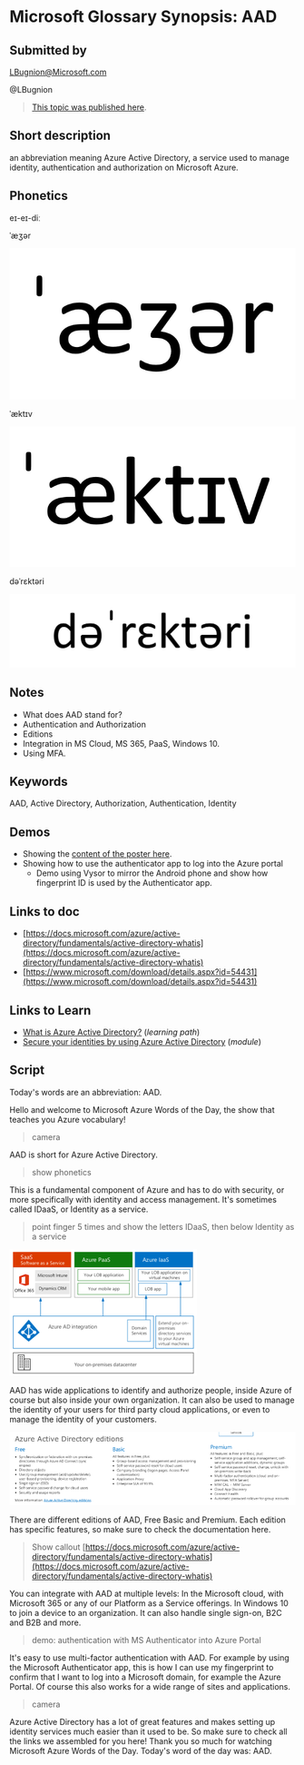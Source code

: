 # Microsoft Glossary Synopsis: AAD

## Submitted by

LBugnion@Microsoft.com

@LBugnion

> [This topic was published here](http://gslb.ch/gloss-aad).

## Short description

an abbreviation meaning Azure Active Directory, a service used to manage identity, authentication and authorization on Microsoft Azure.

## Phonetics

eɪ-eɪ-diː

ˈæʒər

![azure](images/aad/azure.png)

ˈæktɪv

![active](images/aad/active.png)

dəˈrɛktəri

![directory](images/aad/directory.png)

## Notes

- What does AAD stand for?
- Authentication and Authorization
- Editions
- Integration in MS Cloud, MS 365, PaaS, Windows 10.
- Using MFA.

## Keywords

AAD, Active Directory, Authorization, Authentication, Identity

## Demos

- Showing the [content of the poster here](https://www.microsoft.com/download/details.aspx?id=54431).
- Showing how to use the authenticator app to log into the Azure portal
  - Demo using Vysor to mirror the Android phone and show how fingerprint ID is used by the Authenticator app.

## Links to doc

- [https://docs.microsoft.com/azure/active-directory/fundamentals/active-directory-whatis](https://docs.microsoft.com/azure/active-directory/fundamentals/active-directory-whatis)
- [https://www.microsoft.com/download/details.aspx?id=54431](https://www.microsoft.com/download/details.aspx?id=54431)

## Links to Learn

- [What is Azure Active Directory?](https://docs.microsoft.com/learn/paths/manage-identity-and-access) (*learning path*)
- [Secure your identities by using Azure Active Directory](https://docs.microsoft.com/learn/modules/intro-to-azure-ad) (*module*)

<a id="script"></a>

## Script

Today's words are an abbreviation: AAD.

Hello and welcome to Microsoft Azure Words of the Day,
the show that teaches you Azure vocabulary!

> camera

AAD is short for Azure Active Directory.

> show phonetics

This is a fundamental component of Azure and has to do with security, or more specifically with identity and access management. It's sometimes called IDaaS, or Identity as a service.

> point finger 5 times and show the letters IDaaS, then below Identity as a service

![Schema 1](images/aad/schema1.png)

AAD has wide applications to identify and authorize people, inside Azure of course but also inside your own organization. It can also be used to manage the identity of your users for third party cloud applications, or even to manage the identity of your customers.

![Editions](images/aad/editions.png)

There are different editions of AAD, Free Basic and Premium. Each edition has specific features, so make sure to check the documentation here.

> Show callout
> [https://docs.microsoft.com/azure/active-directory/fundamentals/active-directory-whatis](https://docs.microsoft.com/azure/active-directory/fundamentals/active-directory-whatis)

You can integrate with AAD at multiple levels: In the Microsoft cloud, with Microsoft 365 or any of our Platform as a Service offerings. In Windows 10 to join a device to an organization. It can also handle single sign-on, B2C and B2B and more.

> demo: authentication with MS Authenticator into Azure Portal

It's easy to use multi-factor authentication with AAD. For example by using the Microsoft Authenticator app, this is how I can use my fingerprint to confirm that I want to log into a Microsoft domain, for example the Azure Portal. Of course this also works for a wide range of sites and applications.

> camera

Azure Active Directory has a lot of great features and makes setting up identity services much easier than it used to be. So make sure to check all the links we assembled for you here! Thank you so much for watching Microsoft Azure Words of the Day. Today's word of the day was: AAD.
